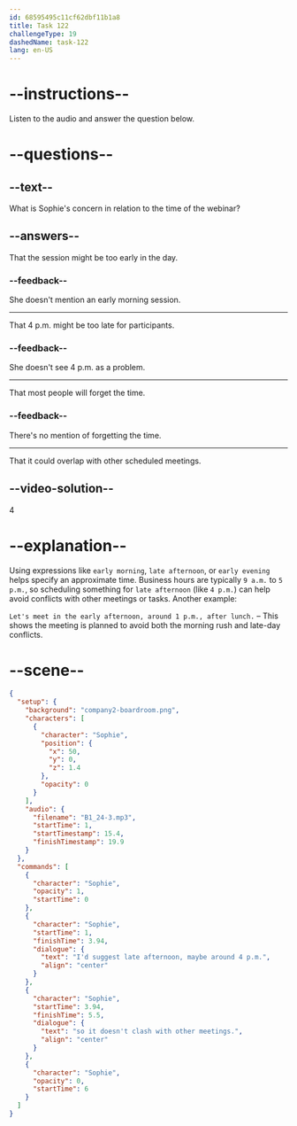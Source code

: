 ```yaml
---
id: 68595495c11cf62dbf11b1a8
title: Task 122
challengeType: 19
dashedName: task-122
lang: en-US
---
```


<!-- (Audio) Sophie: I'd suggest late afternoon, maybe around 4 p.m. so it doesn't clash with other meetings. -->

# --instructions--

Listen to the audio and answer the question below.

# --questions--

## --text--

What is Sophie's concern in relation to the time of the webinar?

## --answers--

That the session might be too early in the day.

### --feedback--

She doesn't mention an early morning session.

---

That 4 p.m. might be too late for participants.

### --feedback--

She doesn't see 4 p.m. as a problem.

---

That most people will forget the time.

### --feedback--

There's no mention of forgetting the time.

---

That it could overlap with other scheduled meetings.

## --video-solution--

4

# --explanation--

Using expressions like `early morning`, `late afternoon`, or `early evening` helps specify an approximate time. Business hours are typically `9 a.m.` to `5 p.m.`, so scheduling something for `late afternoon` (like `4 p.m.`) can help avoid conflicts with other meetings or tasks. Another example:

`Let's meet in the early afternoon, around 1 p.m., after lunch.` – This shows the meeting is planned to avoid both the morning rush and late-day conflicts.

# --scene--

```json
{
  "setup": {
    "background": "company2-boardroom.png",
    "characters": [
      {
        "character": "Sophie",
        "position": {
          "x": 50,
          "y": 0,
          "z": 1.4
        },
        "opacity": 0
      }
    ],
    "audio": {
      "filename": "B1_24-3.mp3",
      "startTime": 1,
      "startTimestamp": 15.4,
      "finishTimestamp": 19.9
    }
  },
  "commands": [
    {
      "character": "Sophie",
      "opacity": 1,
      "startTime": 0
    },
    {
      "character": "Sophie",
      "startTime": 1,
      "finishTime": 3.94,
      "dialogue": {
        "text": "I'd suggest late afternoon, maybe around 4 p.m.",
        "align": "center"
      }
    },
    {
      "character": "Sophie",
      "startTime": 3.94,
      "finishTime": 5.5,
      "dialogue": {
        "text": "so it doesn't clash with other meetings.",
        "align": "center"
      }
    },
    {
      "character": "Sophie",
      "opacity": 0,
      "startTime": 6
    }
  ]
}
```
